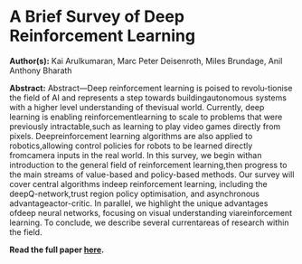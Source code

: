 # A Brief Survey of Deep Reinforcement Learning

**Author(s):** Kai Arulkumaran, Marc Peter Deisenroth, Miles Brundage, Anil Anthony Bharath

**Abstract:** Abstract—Deep reinforcement learning is poised to revolu-tionise the field of AI and represents a step towards buildingautonomous systems with a higher level understanding of thevisual world. Currently, deep learning is enabling reinforcementlearning to scale to problems that were previously intractable,such as learning to play video games directly from pixels. Deepreinforcement learning algorithms are also applied to robotics,allowing control policies for robots to be learned directly fromcamera inputs in the real world. In this survey, we begin withan introduction to the general field of reinforcement learning,then progress to the main streams of value-based and policy-based methods. Our survey will cover central algorithms indeep reinforcement learning, including the deepQ-network,trust region policy optimisation, and asynchronous advantageactor-critic. In parallel, we highlight the unique advantages ofdeep neural networks, focusing on visual understanding viareinforcement learning. To conclude, we describe several currentareas of research within the field.

**Read the full paper [here](https://arxiv.org/pdf/1708.05866.pdf).**
